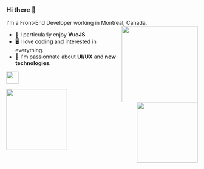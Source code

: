 ### Hi there 🤙

I'm a Front-End Developer working in Montreal, Canada.
<img align='right' src='https://media.giphy.com/media/bcKmIWkUMCjVm/giphy.gif' width='200"'>

- 🌱 I particularly enjoy **VueJS**.
- 🖥 I love **coding** and interested in everything. 
- 🔭 I'm passionnate about **UI/UX** and **new technologies**.

<p>
  <a href="https://codepen.io/reavenclaw">
    <img src="https://s2.svgbox.net/social.svg?ic=codepen&color=388A6E" width="32" height="32">
  </a>
</p>

<img src="https://github-readme-stats.vercel.app/api/top-langs/?username=o-louis&layout=compact&theme=vue-dark" height="160" align="left" />
<img src="https://github-readme-stats.vercel.app/api?username=o-louis&show_icons=true&show_private=true&=&count_private=true&hide=stars&theme=vue-dark" height="160" align="right"/>


